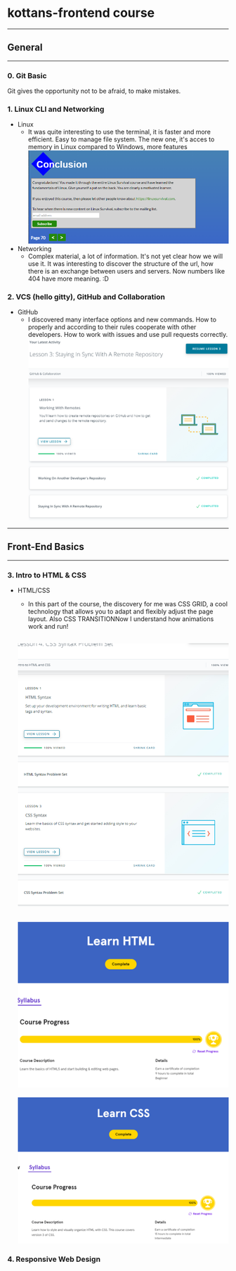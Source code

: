 # kottans-frontend course
------------
## General
------------
### 0. Git Basic

Git gives  the opportunity not to be afraid, to make mistakes.

### 1. Linux CLI and Networking
- Linux
    - It was quite interesting to use the terminal, it is faster and more efficient.
    Easy to manage file system. The new one, it's acces to memory in Linux compared 
    to Windows, more features
    ![Screenshot Linux_CLI_NET](task_linux_cli/linux_surv.png)
- Networking
    - Complex material, a lot of information. It's not yet clear how we will use it.
    It was interesting to discover the structure of the url, how there is an exchange
    between users and servers. Now numbers like 404 have more meaning. :D

### 2. VCS (hello gitty), GitHub and Collaboration
- GitHub
    - I discovered many interface options and new commands. How to properly and according 
    to their rules cooperate with other developers. How to work with issues and use pull 
    requests correctly.
    ![Screenshot GitHub_Collab](task_git_collaboration/git_collaboration.png)

------------
## Front-End Basics
------------
### 3. Intro to HTML & CSS
- HTML/CSS
    - In this part of the course, the discovery for me was CSS GRID, a cool technology that allows you to adapt and flexibly adjust the page layout. 
    Also CSS TRANSITIONNow I understand how animations work and run!

    ![Screenshot Intro_html-css](task_intro_html_css/intro_html_css.png)
    ---
    ![Screenshot Html_codeacademy](task_intro_html_css/html_codeacademy.png)
    ---
    ![Screenshot Css_codeacademy](task_intro_html_css/css_codeacademy.png)

### 4. Responsive Web Design